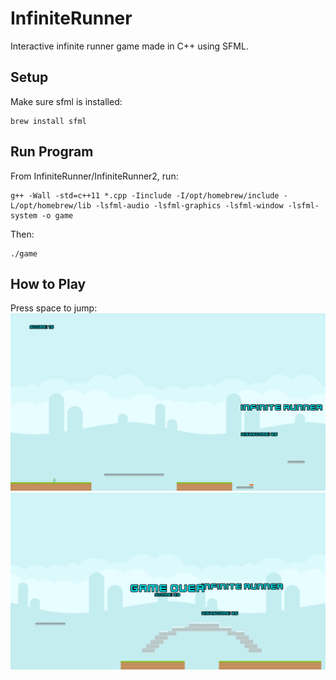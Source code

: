 # InfiniteRunner
Interactive infinite runner game made in C++ using SFML.

## Setup
Make sure sfml is installed:

    brew install sfml

## Run Program
From InfiniteRunner/InfiniteRunner2, run:

    g++ -Wall -std=c++11 *.cpp -Iinclude -I/opt/homebrew/include -L/opt/homebrew/lib -lsfml-audio -lsfml-graphics -lsfml-window -lsfml-system -o game

Then:

    ./game

## How to Play
Press space to jump:
<img src="1.png">
<img src="2.png">
